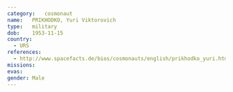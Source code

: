 ```yaml
---
category:	cosmonaut
name:	PRIKHODKO, Yuri Viktorovich 
type:	military
dob:	1953-11-15
country:
  - URS
references:
  - http://www.spacefacts.de/bios/cosmonauts/english/prikhodko_yuri.htm
missions:
evas:
gender:	Male
---
```

